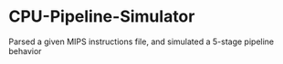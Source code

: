 # CPU-Pipeline-Simulator
Parsed a given MIPS instructions file, and simulated a 5-stage pipeline behavior
